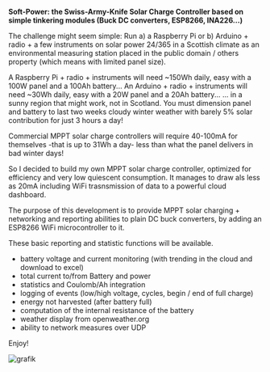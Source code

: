 <b>Soft-Power: the Swiss-Army-Knife Solar Charge Controller based on simple tinkering modules (Buck DC converters, ESP8266, INA226...)</b>

The challenge might seem simple: Run a) a Raspberry Pi or b) Arduino + radio + a few instruments on solar power 24/365 in a Scottish climate as an environmental measuring station placed in the public domain / others property (which means with limited panel size).

A Raspberry Pi + radio + instruments will need ~150Wh daily, easy with a 100W panel and a 100Ah battery... 
An Arduino + radio + instruments will need ~30Wh daily, easy with a 20W panel and a 20Ah battery...
... in a sunny region that might work, not in Scotland. 
You must dimension panel and battery to last two weeks cloudy winter weather with barely 5% solar contribution for just 3 hours a day!

Commercial MPPT solar charge controllers will require 40-100mA for themselves -that is up to 31Wh a day- less than what the panel delivers in bad winter days!

So I decided to build my own MPPT solar charge controller, optimized for efficiency and very low quiescent consumption.
It manages to draw als less as 20mA including WiFi trasnsmission of data to a powerful cloud dashboard.

The purpose of this development is to provide MPPT solar charging + networking and reporting abilities to plain DC buck converters, by adding an ESP8266 WiFi microcontroller to it.
 
These basic reporting and statistic functions will be available.
- battery voltage and current monitoring (with trending in the cloud and download to excel)
- total current to/from Battery and power
- statistics and Coulomb/Ah integration
- logging of events (low/high voltage, cycles, begin / end of full charge)
- energy not harvested (after battery full)
- computation of the internal resistance of the battery
- weather display from openweather.org
- ability to network measures over UDP

Enjoy!

![grafik](https://user-images.githubusercontent.com/14197155/100760181-c595dd00-33f1-11eb-87bc-8ccab89986ff.png)
